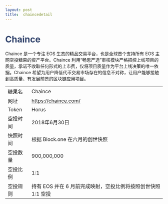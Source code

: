 ```yaml
---
layout: post
title:  chaincedetail
---
```


<h1 style="color: #2F416A">Chaince</h1>
<p>
Chaince 是一个专注 EOS 生态的精品交易平台，也是全球首个支持所有 EOS 主网空投糖果的资产平台。Chaince 利用“畅思严选”审核模块严格把控上线项目的质量，承诺不收取任何形式的上市费，仅将项目质量作为平台上线决策的唯⼀依据。Chaince 希望为用户降低代币交易市场存在的信息不对称，让用户能够接触到高质量、有发展前景的区块链应用项目。
</p>

<table class="center">
  <tbody>
    <tr>
        <td class="tablehalf">糖果名</td>
        <td class="tablehalf">Chaince</td>
    </tr>
    <tr>
        <td>网址</td>
        <td><a href="https://chaince.com/" target="_blank">https://chaince.com/</a></td>
    </tr>
    <tr>
        <td>Token</td>
        <td>Horus</td>
    </tr>
    <tr>
        <td>空投时间</td>
        <td>2018年6月30日</td>
    </tr>
    <tr>
        <td>快照时间</td>
        <td>根据 Block.one 在六月的创世快照</td>
    </tr>
    <tr>
        <td>空投数量</td>
        <td>900,000,000</td>
    </tr>
    <tr>
        <td>空投比例</td>
        <td>1:1</td>
    </tr>
    <tr>
        <td>空投规则</td>
        <td>
         持有 EOS 并在 6 月前完成映射，空投比例将按照创世快照 1:1 空投
        </td>
    </tr>
  </tbody>
</table>